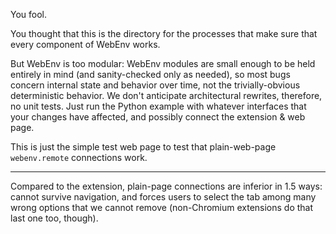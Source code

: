 You fool.

You thought that this is the directory for the processes that make sure that every component of WebEnv works.

But WebEnv is too modular: WebEnv modules are small enough to be held entirely in mind (and sanity-checked only as needed), so most bugs concern internal state and behavior over time, not the trivially-obvious deterministic behavior. We don't anticipate architectural rewrites, therefore, no unit tests. Just run the Python example with whatever interfaces that your changes have affected, and possibly connect the extension & web page.

This is just the simple test web page to test that plain-web-page `webenv.remote` connections work.

---

Compared to the extension, plain-page connections are inferior in 1.5 ways: cannot survive navigation, and forces users to select the tab among many wrong options that we cannot remove (non-Chromium extensions do that last one too, though).